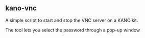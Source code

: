 kano-vnc
------------
A simple script to start and stop the VNC server on a KANO kit.

The tool lets you select the password through a pop-up window
